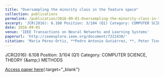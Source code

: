 ```yaml
---
title: "Oversampling the minority class in the feature space"
collection: publications
permalink: /publication/2016-09-01-Oversampling-the-minority-class-in-the-feature-space
excerpt: 'JCR(2016): 6.108 Position: 3/104 (Q1) Category: COMPUTER SCIENCE, THEORY {\&amp;} METHODS'
date: 2016-09-01
venue: 'IEEE Transactions on Neural Networks and Learning Systems'
paperurl: 'http://ieeexplore.ieee.org/document/7222438/'
citation: 'María Pérez-Ortiz, **Pedro Antonio Gutiérrez, **, Peter Tino, César Hervás-Martínez, &quot;Oversampling the minority class in the feature space.&quot; IEEE Transactions on Neural Networks and Learning Systems, Vol. 27(9), 2016, pp.1947--1961.'
---
```

JCR(2016): 6.108 Position: 3/104 (Q1) Category: COMPUTER SCIENCE, THEORY {\&amp;} METHODS

[Access paper here](http://ieeexplore.ieee.org/document/7222438/){:target="_blank"}
